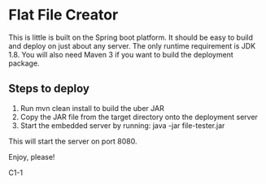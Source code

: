 Flat File Creator
=================

This is little is built on the Spring boot platform. It should be easy to build and deploy on just about any server. The
only runtime requirement is JDK 1.8. You will also need Maven 3 if you want to build the deployment package.


Steps to deploy
---------------
1. Run mvn clean install to build the uber JAR
2. Copy the JAR file from the target directory onto the deployment server
3. Start the embedded server by running: java -jar file-tester.jar

This will start the server on port 8080.

Enjoy, please!

C1-1
